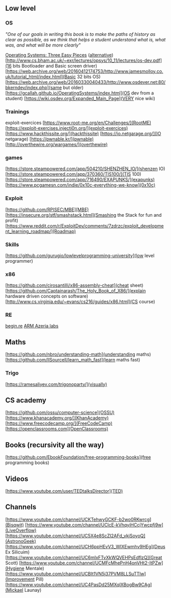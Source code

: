 ## Low level

### OS

*"One of our goals in writing this book is to make the paths of history as clear
as possible, as we think that helps a student understand what is, what was, and
what will be more clearly"*

[Operating Systems: Three Easy Pieces](http://pages.cs.wisc.edu/~remzi/OSTEP/) ([alternative](http://www.ostep.org))
[http://www.cs.bham.ac.uk/~exr/lectures/opsys/10_11/lectures/os-dev.pdf](16 bits Bootloader and Basic screen driver)
[https://web.archive.org/web/20160412174753/http://www.jamesmolloy.co.uk/tutorial_html/index.html](Basic 32 bits OS)
[https://web.archive.org/web/20160330040433/http://www.osdever.net:80/bkerndev/index.php](same but older)
[https://gcallah.github.io/OperatingSystems/index.html](OS dev from a student)
[https://wiki.osdev.org/Expanded_Main_Page](VERY nice wiki)

### Trainings

exploit-exercices
[https://www.root-me.org/en/Challenges/](RootME)
[https://exploit-exercises.injecti0n.org/](exploit-exercices)
[https://www.hackthissite.org/](hackthissite)
[https://io.netgarage.org/](IO netgarage)
[https://pwnable.kr/](pwnable)
[http://overthewire.org/wargames/](overthewire)

### games

[https://store.steampowered.com/app/504210/SHENZHEN_IO/](shenzen IO)
[https://store.steampowered.com/app/370360/TIS100/](TIS 100)
[https://store.steampowered.com/app/716490/EXAPUNKS/](exapunks)
[https://www.pcgamesn.com/indie/0x10c-everything-we-know](0x10c)

### Exploit

[https://github.com/RPISEC/MBE](MBE)
[https://insecure.org/stf/smashstack.html](Smashing the Stack for fun and profit)[https://www.reddit.com/r/ExploitDev/comments/7zdrzc/exploit_development_learning_roadmap/](Roadmap)


### Skills

[https://github.com/gurugio/lowlevelprogramming-university](low level programmer)


### x86

[https://github.com/cirosantilli/x86-assembly-cheat](cheat sheet)
[https://github.com/Captainarash/The_Holy_Book_of_X86/](explain hardware driven concepts on software)
[http://www.cs.virginia.edu/~evans/cs216/guides/x86.html](CS course)

### RE

[begin.re](https://www.begin.re/)
[ARM Azeria labs](https://azeria-labs.com/)

## Maths

[https://github.com/nbro/understanding-math](understanding maths)
[https://github.com/llSourcell/learn_math_fast](learn maths fast)

### Trigo
[https://ramesaliyev.com/trigonoparty/](visually)


## CS academy

[https://github.com/ossu/computer-science](OSSU)
[https://www.khanacademy.org/](KhanAcademy)
[https://www.freecodecamp.org/](FreeCodeCamp)
[https://openclassrooms.com](OpenClassrooms)

## Books (recursivity all the way)

[https://github.com/EbookFoundation/free-programming-books](free programming books)

## Videos

[https://www.youtube.com/user/TEDtalksDirector](TED)


## Channels

[https://www.youtube.com/channel/UCKTehwyGCKF-b2wo0RKwrcg](Bisqwit)
[https://www.youtube.com/channel/UClcE-kVhqyiHCcjYwcpfj9w](LiveOverflow)
[https://www.youtube.com/channel/UC5X4e8ScZI2AFd_vkjSoyoQ](AstronoGeek)
[https://www.youtube.com/channel/UCH6ppHEvV3_WIXEwmhv9HEg](Deus Ex Silicuim)
[https://www.youtube.com/channel/UC6mIxFTvXkWQVEHPsEdflzQ](Great Scott)
[https://www.youtube.com/channel/UCMFcMhePnH4onVHt2-ItPZw](Hygiene Mentale)
[https://www.youtube.com/channel/UCBIt1VN5j37PVM8LLSuTTlw](Improvement Pill)
[https://www.youtube.com/channel/UC4PasDd25MXqlXBogBw9CAg](Mickael Launay)
